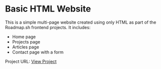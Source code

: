 # Basic HTML Website

This is a simple multi-page website created using only HTML as part of the Roadmap.sh frontend projects. It includes:

- Home page
- Projects page
- Articles page
- Contact page with a form

Project URL: [View Project](https://github.com/Mostafa-HTM/roadmap-projects/tree/main/basic-html-website)
